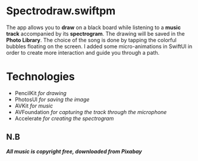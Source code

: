 # Spectrodraw.swiftpm
The app allows you to **draw** on a black board while listening to a **music track** accompanied by its **spectrogram**. The drawing will be saved in the **Photo Library**. The choice of the song is done by tapping the colorful bubbles floating on the screen. I added some micro-animations in SwiftUI in order to create more interaction and guide you through a path. 
# Technologies 
- PencilKit *for drawing* 
- PhotosUI *for saving the image*
- AVKit *for music*
- AVFoundation *for capturing the track through the microphone*
- Accelerate *for creating the spectrogram*

## N.B
***All music is copyright free, downloaded from Pixabay***
